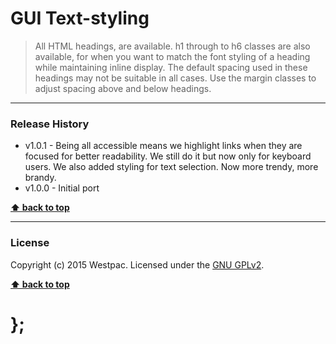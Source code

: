 GUI Text-styling
================

> All HTML headings, are available. h1 through to h6 classes are also available, for when you want to match the font styling of a heading while maintaining
> inline display. The default spacing used in these headings may not be suitable in all cases. Use the margin classes to adjust spacing above and below
> headings.

----------------------------------------------------------------------------------------------------------------------------------------------------------------


### Release History

* v1.0.1 - Being all accessible means we highlight links when they are focused for better readability. We still do it but now only for keyboard users.
	We also added styling for text selection. Now more trendy, more brandy.
* v1.0.0 - Initial port

**[⬆ back to top](#content)**


----------------------------------------------------------------------------------------------------------------------------------------------------------------


### License

Copyright (c) 2015 Westpac. Licensed under the [GNU GPLv2](https://raw.githubusercontent.com/WestpacCXTeam/GUI-source/master/LICENSE).

**[⬆ back to top](#content)**

# };